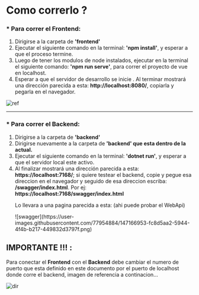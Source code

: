 <h1>Como correrlo ?</h1>

<h3>
 * Para correr el Frontend: 
</h3>

<ol>
  <li>Dirigirse a la carpeta de <b>'frontend'</b></li>
   <li>Ejecutar el siguiente comando en la terminal: <b>'npm install'</b>, y esperar a que el proceso termine.</li>
     <li>Luego de tener los modulos de node instalados, ejecutar en la terminal el siguiente comando: <b>'npm run serve'</b>, para correr el proyecto de vue en localhost. </li>
        <li>Esperar a que el servidor de desarrollo se inicie . Al terminar mostrará una dirección parecida a esta: <b>http://localhost:8080/</b>, copiarla y pegarla en el navegador.</li>
</ol>

![ref](https://user-images.githubusercontent.com/77954884/147166488-75f22a0a-6f72-43f6-bef5-fd9d5edb0e9c.png)

<hr/>

<h3>
 * Para correr el Backend: 
</h3>

<ol>
    <li>Dirigirse a la carpeta de <b>'backend'</b></li>
      <li>Dirigirse nuevamente a la carpeta de <b>'backend' que esta dentro de la actual. </b></li>
       <li>Ejecutar el siguiente comando en la terminal: <b>'dotnet run'</b>, y esperar a que el servidor local este activo.</li>
      <li>Al finalizar mostrará una dirección parecida a esta: <b>https://localhost:7168/</b>; si quiere testear el backend, copie y pegue esa direccion en el navegador y seguido de esa direccion escriba: <b>/swagger/index.html</b>. Por ej: <b>https://localhost:7168/swagger/index.html</b> <br/>
        <p>Lo llevara a una pagina parecida a esta: (ahi puede probar el WebApi)</p>
![swagger](https://user-images.githubusercontent.com/77954884/147166953-fc8d5aa2-5944-4f4b-b217-449832d3797f.png)
  </li>
</ol>

<h2>IMPORTANTE !!! :</h2>
<div> 
   <p>Para conectar el <b>Frontend</b> con el <b>Backend</b> debe cambiar el numero de puerto que esta definido en este documento por el puerto de localhost donde corre el backend, imagen de referencia a continacion...</p>
  
  ![dir](https://user-images.githubusercontent.com/77954884/147167700-de70101a-a44f-412a-a1bc-17b95f6160c3.png)

</div>



